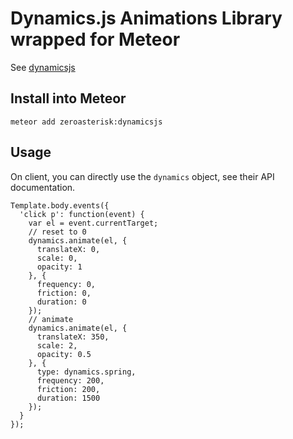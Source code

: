 # Dynamics.js Animations Library wrapped for Meteor

See [dynamicsjs](http://dynamicsjs.com/)

## Install into Meteor

    meteor add zeroasterisk:dynamicsjs

## Usage

On client, you can directly use the `dynamics` object,
see their API documentation.

    Template.body.events({
      'click p': function(event) {
        var el = event.currentTarget;
        // reset to 0
        dynamics.animate(el, {
          translateX: 0,
          scale: 0,
          opacity: 1
        }, {
          frequency: 0,
          friction: 0,
          duration: 0
        });
        // animate
        dynamics.animate(el, {
          translateX: 350,
          scale: 2,
          opacity: 0.5
        }, {
          type: dynamics.spring,
          frequency: 200,
          friction: 200,
          duration: 1500
        });
      }
    });



